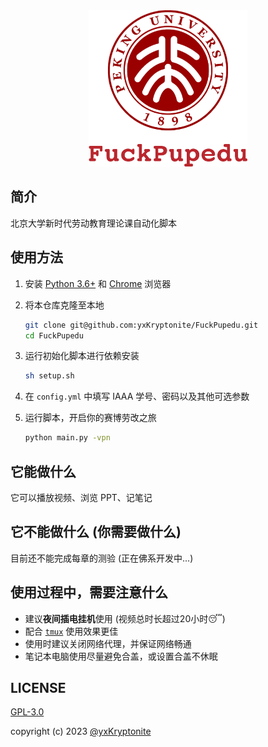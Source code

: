 <div align=center><img src="assets/icon-transparent.png" height=250></div>

## 简介

北京大学新时代劳动教育理论课自动化脚本

## 使用方法

1. 安装 [Python 3.6+](https://www.python.org/downloads/) 和 [Chrome](https://www.google.cn/intl/zh-CN/chrome/) 浏览器
2. 将本仓库克隆至本地
   
    ```bash
    git clone git@github.com:yxKryptonite/FuckPupedu.git
    cd FuckPupedu
    ```

3. 运行初始化脚本进行依赖安装
   
    ```bash
    sh setup.sh
    ```

4. 在 `config.yml` 中填写 IAAA 学号、密码以及其他可选参数
5. 运行脚本，开启你的赛博劳改之旅

    ```bash
    python main.py -vpn
    ```

## 它能做什么

它可以播放视频、浏览 PPT、记笔记

## 它不能做什么 (你需要做什么)

目前还不能完成每章的测验 (正在佛系开发中...)

## 使用过程中，需要注意什么

- 建议**夜间插电挂机**使用 (视频总时长超过20小时😴)
- 配合 [`tmux`](https://github.com/tmux/tmux) 使用效果更佳
- 使用时建议关闭网络代理，并保证网络畅通
- 笔记本电脑使用尽量避免合盖，或设置合盖不休眠

## LICENSE

[GPL-3.0](https://github.com/yxKryptonite/FuckPupedu/blob/master/LICENSE)

copyright (c) 2023 [@yxKryptonite](https://github.com/yxKryptonite)